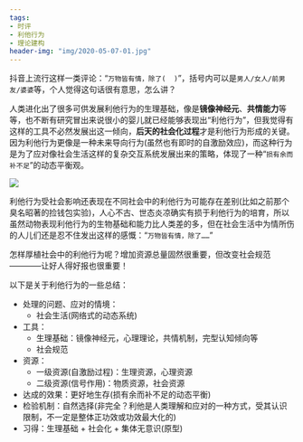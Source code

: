 ```yaml
---
tags: 
- 时评
- 利他行为
- 理论建构
header-img: "img/2020-05-07-01.jpg"
---
```

抖音上流行这样一类评论：“`万物皆有情，除了(  )`”，括号内可以是`男人/女人/前男友/婆婆`等，个人觉得这句话很有意思，怎么讲？

人类进化出了很多可供发展利他行为的生理基础，像是**镜像神经元**、**共情能力**等等，也不断有研究冒出来说很小的婴儿就已经能够表现出“利他行为”，但我觉得有这样的工具不必然发展出这一倾向，**后天的社会化过程**才是利他行为形成的关键。因为利他行为更像是一种未来导向行为(虽然也有即时的自激励效应)，而这种行为是为了应对像社会生活这样的复杂交互系统发展出来的策略，体现了一种“`损有余而补不足`”的动态平衡观。

<img src="../../../../img/2020-05-07-02.jpg"> 

利他行为受社会影响还表现在不同社会中的利他行为可能存在差别(比如之前那个臭名昭著的捡钱包实验)，人心不古、世态炎凉确实有损于利他行为的培育，所以虽然动物表现利他行为的生物基础和能力比人类差的多，但在社会生活中为情所伤的人儿们还是忍不住发出这样的感慨：“`万物皆有情，除了……`”

怎样厚植社会中的利他行为呢？增加资源总量固然很重要，但改变社会规范————让好人得好报也很重要！

以下是关于利他行为的一些总结：
- 处理的问题、应对的情境：
  - 社会生活(网络式的动态系统)
- 工具：
  - 生理基础：镜像神经元，心理理论，共情机制，完型认知倾向等
  - 社会规范
- 资源：
  - 一级资源(自激励过程)：生理资源，心理资源
  - 二级资源(信号作用)：物质资源，社会资源
- 达成的效果：更好地生存(损有余而补不足的动态平衡)
- 检验机制：自然选择(非完全？利他是人类理解和应对的一种方式，受其认识限制，不一定是整体正功效或功效最大化的)
- 习得：生理基础 + 社会化 + 集体无意识(原型)
